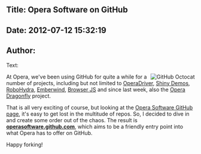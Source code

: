 Title: Opera Software on GitHub
----
Date: 2012-07-12 15:32:19
----
Author: 
----
Text:

<img src="http://forum-test.oslo.osa/kirby/content/blog/271-opera-software-on-github/octocat160.png" alt="GitHub Octocat" style="float:right;" />

<p>At Opera, we&#39;ve been using GitHub for quite a while for a number of projects, including but not limited to <a href="https://github.com/operasoftware/operadriver/">OperaDriver</a>, <a href="https://github.com/operasoftware/shinydemos">Shiny Demos</a>, <a href="http://operasoftware.github.com/">RoboHydra</a>, <a href="https://github.com/operasoftware/Emberwind">Emberwind</a>, <a href="https://github.com/operasoftware/browserjs">Browser JS</a> and since last week, also the <a href="https://github.com/operasoftware/dragonfly">Opera Dragonfly</a> project.</p>

<p>That is all very exciting of course, but looking at the <a href="https://github.com/operasoftware">Opera Software GitHub page</a>, it&#39;s easy to get lost in the multitude of repos. So, I decided to dive in and create some order out of the chaos. The result is <strong><a href="http://operasoftware.github.com/">operasoftware.github.com</a></strong>, which aims to be a friendly entry point into what Opera has to offer on GitHub.</p>

<p>Happy forking!</p>

